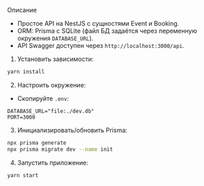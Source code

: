 Описание
- Простое API на NestJS с сущностями Event и Booking.
- ORM: Prisma с SQLite (файл БД задаётся через переменную окружения `DATABASE_URL`).
- API Swagger доступен через `http://localhost:3000/api`.

1. Установить зависимости:
```bash
yarn install
```

2. Настроить окружение:
- Скопируйте `.env`:
```env
DATABASE_URL="file:./dev.db"
PORT=3000
```

3. Инициализировать/обновить Prisma:
```bash
npx prisma generate
npx prisma migrate dev --name init
```

4. Запустить приложение:
```bash
yarn start
```